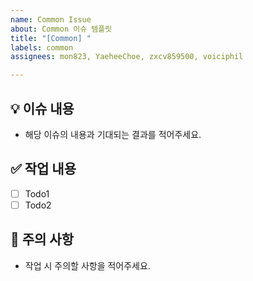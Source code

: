 ```yaml
---
name: Common Issue
about: Common 이슈 템플릿
title: "[Common] "
labels: common
assignees: mon823, YaeheeChoe, zxcv859500, voiciphil

---
```


## :bulb: 이슈 내용
- 해당 이슈의 내용과 기대되는 결과를 적어주세요.

## :white_check_mark: 작업 내용
- [ ] Todo1
- [ ] Todo2

## :rotating_light: 주의 사항
- 작업 시 주의할 사항을 적어주세요.
